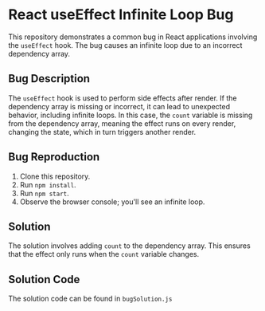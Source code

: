 # React useEffect Infinite Loop Bug

This repository demonstrates a common bug in React applications involving the `useEffect` hook. The bug causes an infinite loop due to an incorrect dependency array.

## Bug Description

The `useEffect` hook is used to perform side effects after render. If the dependency array is missing or incorrect, it can lead to unexpected behavior, including infinite loops. In this case, the `count` variable is missing from the dependency array, meaning the effect runs on every render, changing the state, which in turn triggers another render.

## Bug Reproduction

1. Clone this repository.
2. Run `npm install`.
3. Run `npm start`.
4. Observe the browser console; you'll see an infinite loop. 

## Solution

The solution involves adding `count` to the dependency array. This ensures that the effect only runs when the `count` variable changes.

## Solution Code

The solution code can be found in `bugSolution.js`